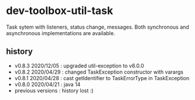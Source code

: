 <!--
  - MIT License
  -
  - Copyright © 2020 dev-toolbox.org
  -
  - Permission is hereby granted, free of charge, to any person obtaining a copy of this software and associated documentation files
  - (the "Software"), to deal in the Software without restriction, including without limitation the rights to use, copy, modify, merge, publish,
  - distribute, sublicense, and/or sell copies of the Software, and to permit persons to whom the Software is furnished to do so, subject to the
  - following conditions:
  -
  - The above copyright notice and this permission notice shall be included in all copies or substantial portions of the Software.
  -
  - THE SOFTWARE IS PROVIDED "AS IS", WITHOUT WARRANTY OF ANY KIND, EXPRESS OR IMPLIED, INCLUDING BUT NOT LIMITED TO THE WARRANTIES OF
  - MERCHANTABILITY, FITNESS FOR A PARTICULAR PURPOSE AND NONINFRINGEMENT. IN NO EVENT SHALL THE AUTHORS OR COPYRIGHT HOLDERS BE LIABLE FOR ANY
  - CLAIM, DAMAGES OR OTHER LIABILITY, WHETHER IN AN ACTION OF CONTRACT, TORT OR OTHERWISE, ARISING FROM, OUT OF OR IN CONNECTION WITH THE SOFTWARE
  - OR THE USE OR OTHER DEALINGS IN THE SOFTWARE.
  -->

dev-toolbox-util-task
=====================

Task sytem with listeners, status change, messages. Both synchronous and asynchronous implementations are available.

history
-------
- v0.8.3 2020/12/05 : upgraded util-exception to v8.0.0
- v0.8.2 2020/04/29 : changed TaskException constructor with varargs
- v0.8.1 2020/04/28 : cast getIdentifier to TaskErrorType in TaskException
- v0.8.0 2020/04/21 : java 14
- previous versions : history lost :)
